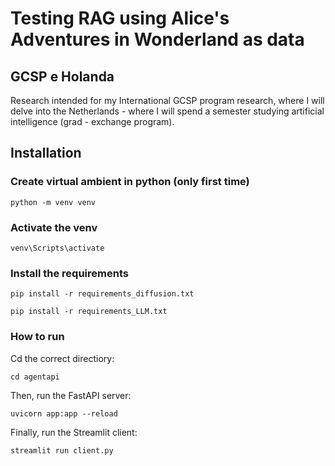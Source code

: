 # Testing RAG using Alice's Adventures in Wonderland as data


## GCSP e Holanda

Research intended for my International GCSP program research, where I will delve into the Netherlands - where I will spend a semester studying artificial intelligence (grad - exchange program).

## Installation 


### Create virtual ambient in python (only first time)

    python -m venv venv

### Activate the venv

    venv\Scripts\activate

### Install the requirements

    pip install -r requirements_diffusion.txt
    
    pip install -r requirements_LLM.txt

### How to run

Cd the correct directiory:

    cd agentapi

Then, run the FastAPI server:

    uvicorn app:app --reload

Finally, run the Streamlit client:

    streamlit run client.py
